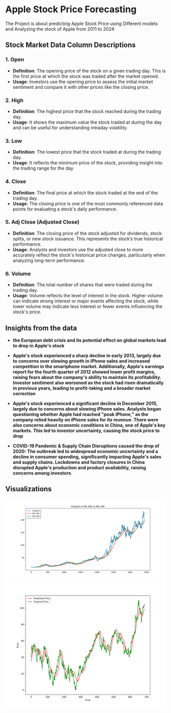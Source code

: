 # Apple Stock Price Forecasting
The Project is about predicting Apple Stock Price using Different models and Analyzing the stock of Apple from 2011 to 2024
<br>
## Stock Market Data Column Descriptions

### 1. **Open**
- **Definition**: The opening price of the stock on a given trading day. This is the first price at which the stock was traded after the market opened.
- **Usage**: Investors use the opening price to assess the initial market sentiment and compare it with other prices like the closing price.

### 2. **High**
- **Definition**: The highest price that the stock reached during the trading day.
- **Usage**: It shows the maximum value the stock traded at during the day and can be useful for understanding intraday volatility.

### 3. **Low**
- **Definition**: The lowest price that the stock traded at during the trading day.
- **Usage**: It reflects the minimum price of the stock, providing insight into the trading range for the day.

### 4. **Close**
- **Definition**: The final price at which the stock traded at the end of the trading day.
- **Usage**: The closing price is one of the most commonly referenced data points for evaluating a stock's daily performance.

### 5. **Adj Close (Adjusted Close)**
- **Definition**: The closing price of the stock adjusted for dividends, stock splits, or new stock issuance. This represents the stock’s true historical performance.
- **Usage**: Analysts and investors use the adjusted close to more accurately reflect the stock's historical price changes, particularly when analyzing long-term performance.

### 6. **Volume**
- **Definition**: The total number of shares that were traded during the trading day.
- **Usage**: Volume reflects the level of interest in the stock. Higher volume can indicate strong interest or major events affecting the stock, while lower volume may indicate less interest or fewer events influencing the stock's price.


## Insights from the data
- **the European debt crisis and its potential effect on global markets lead to drop in Apple's stock**
  
- **Apple's stock experienced a sharp decline in early 2013, largely due to concerns over slowing growth in iPhone sales and increased competition in the smartphone market. Additionally, Apple's earnings report for the fourth quarter of 2012 showed lower profit margins, raising fears about the company's ability to maintain its profitability. Investor sentiment also worsened as the stock had risen dramatically in previous years, leading to profit-taking and a broader market correction​**

- **Apple's stock experienced a significant decline in December 2015, largely due to concerns about slowing iPhone sales. Analysts began questioning whether Apple had reached "peak iPhone," as the company relied heavily on iPhone sales for its revenue. There were also concerns about economic conditions in China, one of Apple's key markets. This led to investor uncertainty, causing the stock price to drop​**

- **COVID-19 Pandemic & Supply Chain Disruptions caused the drop of 2020: The outbreak led to widespread economic uncertainty and a decline in consumer spending, significantly impacting Apple's sales and supply chains.  Lockdowns and factory closures in China disrupted Apple's production and product availability, raising concerns among investors**.

## Visualizations
![Rolling Window](./Rolling_windows.png)
![Model Prediction](./model_prediction.png)


